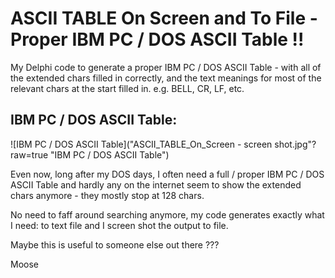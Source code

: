 # ASCII TABLE On Screen and To File - Proper IBM PC / DOS ASCII Table !!

My Delphi code to generate a proper IBM PC / DOS ASCII Table - with all of the extended chars filled in correctly, and the text meanings for most of the relevant chars at the start filled in.  e.g. BELL, CR, LF, etc.

## IBM PC / DOS ASCII Table:
![IBM PC / DOS ASCII Table]("ASCII_TABLE_On_Screen - screen shot.jpg"?raw=true "IBM PC / DOS ASCII Table")

Even now, long after my DOS days, I often need a full / proper IBM PC / DOS ASCII Table and hardly any on the internet seem to show the extended chars anymore - they mostly stop at 128 chars.

No need to faff around searching anymore, my code generates exactly what I need: to text file and I screen shot the output to file.

Maybe this is useful to someone else out there ???

Moose
